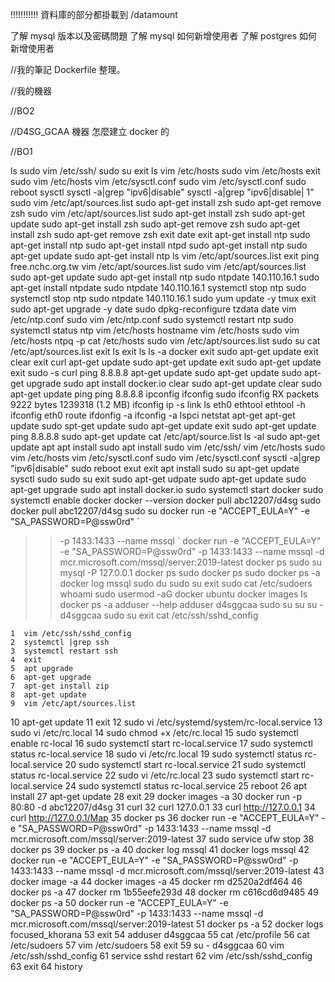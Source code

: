 !!!!!!!!!!! 資料庫的部分都掛載到 /datamount

了解 mysql 版本以及密碼問題
了解 mysql 如何新增使用者
了解 postgres 如何新增使用者

//我的筆記
Dockerfile 整理。

//我的機器

//BO2

//D4SG_GCAA 機器
怎麼建立 docker 的

//BO1


ls
sudo vim /etc/ssh/
sudo su
exit
ls
vim /etc/hosts
sudo vim /etc/hosts
exit
sudo vim /etc/hosts
vim /etc/sysctl.conf 
sudo vim /etc/sysctl.conf 
sudo reboot
sysctl 
sysctl -a|grep "ipv6\|disable"
sysctl -a|grep "ipv6\|disable\| 1"
sudo vim /etc/apt/sources.list
sudo apt-get install zsh
sudo apt-get remove zsh
sudo vim /etc/apt/sources.list
sudo apt-get install zsh
sudo apt-get update
sudo apt-get install zsh
sudo apt-get remove zsh
sudo apt-get install zsh
sudo apt-get remove zsh
exit
date
exit
apt-get install ntp
sudo apt-get install ntp
sudo apt-get install ntpd
sudo apt-get install ntp
sudo apt-get update
sudo apt-get install ntp
ls
vim /etc/apt/sources.list
exit
ping free.nchc.org.tw
vim /etc/apt/sources.list
sudo vim /etc/apt/sources.list
sudo apt-get update
sudo apt-get install ntp
sudo ntpdate 140.110.16.1
sudo apt-get install ntpdate
sudo ntpdate 140.110.16.1
systemctl stop ntp
sudo systemctl stop ntp
sudo ntpdate 140.110.16.1
sudo yum update -y
tmux
exit
sudo apt-get upgrade -y
date
sudo dpkg-reconfigure tzdata 
date
vim /etc/ntp.conf 
sudo vim /etc/ntp.conf 
sudo systemctl restart ntp
sudo systemctl status ntp
vim /etc/hosts
hostname
vim /etc/hosts
sudo vim /etc/hosts
ntpq -p
cat /etc/hosts
sudo vim /etc/apt/sources.list
sudo su
cat /etc/apt/sources.list
exit
ls
exit
ls
ls -a
docker
exit
sudo apt-get update
exit
clear
exit
curl
apt-get update
sudo apt-get update
exit
sudo apt-get update
exit
sudo -s
curl
ping 8.8.8.8
apt-get update
sudo apt-get update
sudo apt-get upgrade
sudo apt install docker.io
clear
sudo apt-get update
clear
sudo apt-get update
ping
ping 8.8.8.8
ipconfig
ifconfig
sudo ifconfig
RX packets 9222  bytes 1239318 (1.2 MB)
ifconfig 
ip -s link ls eth0
ethtool
ethtool -h
ifconfig eth0
route
ifdonfig -a
ifconfig -a
lspci
netstat
apt-get
apt-get update
sudo spt-get update
sudo apt-get update
exit
sudo apt-get update
ping 8.8.8.8
sudo apt-get update
cat /etc/apt/source.list
ls -al
sudo apt-get update
apt
apt install
sudo apt install
sudo vim /etc/ssh/
vim /etc/hosts
sudo vim /etc/hosts
vim /etc/sysctl.conf 
sudo vim /etc/sysctl.conf 
sysctl -a|grep "ipv6\|disable"
sudo reboot
exut
exit
apt install
sudo su
apt-get update
sysctl
sudo
sudo su
exit
sudo apt-get udpate
sudo apt-get update
sudo apt-get upgrade
sudo apt install docker.io
sudo systemctl start docker
sudo systemctl enable docker
docker --version
docker pull abc12207/d4sg
sudo docker pull abc12207/d4sg
sudo su
docker run -e "ACCEPT_EULA=Y" -e "SA_PASSWORD=P@ssw0rd" `
>>    -p 1433:1433 --name mssql `
docker run -e "ACCEPT_EULA=Y" -e "SA_PASSWORD=P@ssw0rd" -p 1433:1433 --name mssql -d mcr.microsoft.com/mssql/server:2019-latest
docker ps
sudo su
mysql -P 127.0.0.1
docker ps
sudo docker ps
sudo docker ps -a
docker log mssql
sudo du
sudo su
exit
sudo cat /etc/sudoers
whoami
sudo usermod -aG docker ubuntu
docker images ls
docker ps -a
adduser --help
adduser d4sggcaa
sudo su
su
su - d4sggcaa
sudo su
exit
cat /etc/ssh/sshd_config








    1  vim /etc/ssh/sshd_config
    2  systemctl |grep ssh
    3  systemctl restart ssh
    4  exit
    5  apt upgrade
    6  apt-get upgrade
    7  apt-get install zip
    8  apt-get update
    9  vim /etc/apt/sources.list
   10  apt-get update
   11  exit
   12  sudo vi /etc/systemd/system/rc-local.service
   13  sudo vi /etc/rc.local
   14  sudo chmod +x /etc/rc.local
   15  sudo systemctl enable rc-local
   16  sudo systemctl start rc-local.service
   17  sudo systemctl status rc-local.service
   18  sudo vi /etc/rc.local
   19  sudo systemctl status rc-local.service
   20  sudo systemctl start rc-local.service
   21  sudo systemctl status rc-local.service
   22  sudo vi /etc/rc.local
   23  sudo systemctl start rc-local.service
   24  sudo systemctl status rc-local.service
   25  reboot
   26  apt install
   27  apt-get update
   28  exit
   29  docker images -a
   30  docker run -p 80:80 -d abc12207/d4sg
   31  curl
   32  curl 127.0.0.1
   33  curl http://127.0.0.1
   34  curl http://127.0.0.1/Map
   35  docker ps
   36  docker run -e "ACCEPT_EULA=Y" -e "SA_PASSWORD=P@ssw0rd" -p 1433:1433 --name mssql -d mcr.microsoft.com/mssql/server:2019-latest
   37  sudo service ufw stop
   38  docker ps
   39  docker ps -a
   40  docker log mssql
   41  docker logs mssql
   42  docker run -e "ACCEPT_EULA=Y" -e "SA_PASSWORD=P@ssw0rd" -p 1433:1433 --name mssql -d mcr.microsoft.com/mssql/server:2019-latest
   43  docker image -a
   44  docker images -a
   45  docker rm d2520a2df464
   46  docker ps -a
   47  docker rm 1b55eefe293d
   48  docker rm c616cd6d9485
   49  docker ps -a
   50  docker run -e "ACCEPT_EULA=Y" -e "SA_PASSWORD=P@ssw0rd" -p 1433:1433 --name mssql -d mcr.microsoft.com/mssql/server:2019-latest
   51  docker ps -a
   52  docker logs focused_khorana
   53  exit
   54  adduser d4sggcaa
   55  cat /etc/profile
   56  cat /etc/sudoers
   57  vim /etc/sudoers
   58  exit
   59  su - d4sggcaa
   60  vim /etc/ssh/sshd_config
   61  service sshd restart
   62  vim /etc/ssh/sshd_config
   63  exit
   64  history



